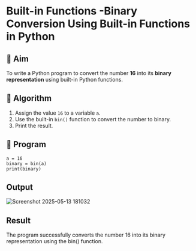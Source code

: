 # Built-in Functions -Binary Conversion Using Built-in Functions in Python

## 🎯 Aim
To write a Python program to convert the number **16** into its **binary representation** using built-in Python functions.

## 🧠 Algorithm
1. Assign the value `16` to a variable `a`.
2. Use the built-in `bin()` function to convert the number to binary.
3. Print the result.

## 🧾 Program
```
a = 16
binary = bin(a)
print(binary)
```

## Output
![Screenshot 2025-05-13 181032](https://github.com/user-attachments/assets/e70dd9f0-ae85-4dc9-9c93-e6573d30a31e)



## Result
The program successfully converts the number 16 into its binary representation using the bin() function.
